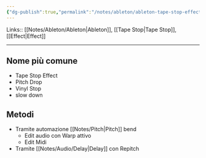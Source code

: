 ```yaml
---
{"dg-publish":true,"permalink":"/notes/ableton/ableton-tape-stop-effect/","tags":["type/note"]}
---
```


Links:: [[Notes/Ableton/Ableton\|Ableton]], [[Tape Stop\|Tape Stop]], [[Effect\|Effect]]

---
## Nome più comune

- Tape Stop Effect
- Pitch Drop
- Vinyl Stop
- slow down

## Metodi

- Tramite automazione [[Notes/Pitch\|Pitch]] bend
	- Edit audio con Warp attivo
	- Edit Midi
- Tramite [[Notes/Audio/Delay\|Delay]] con Repitch


